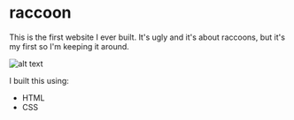 # raccoon

This is the first website I ever built. It's ugly and it's about raccoons, but it's my first so I'm keeping it around. 

![alt text](https://encrypted-tbn0.gstatic.com/images?q=tbn:ANd9GcTs-otRMm20GcWgwL8AMYRZV192Ird1dRQTYjYIxI1pqXL5pRzWOw "Happy Trash Panda")

I built this using:
* HTML
* CSS
